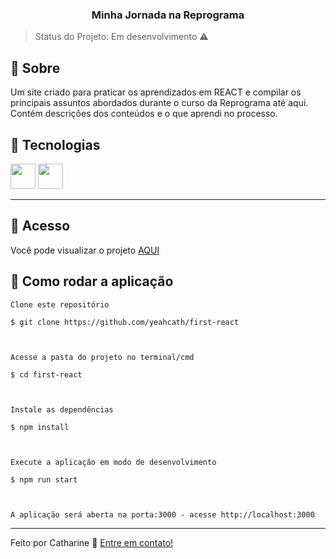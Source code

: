 ### <center> Minha Jornada na Reprograma</center> 


  
  > Status do Projeto: Em desenvolvimento :warning:

## :loudspeaker: Sobre

  

Um site criado para praticar os aprendizados em REACT e compilar os principais assuntos abordados durante o curso da Reprograma até aqui. Contém descrições dos conteúdos e o que aprendi no processo.
  

## :hammer: Tecnologias

<img  src="https://cdn.jsdelivr.net/gh/devicons/devicon/icons/react/react-original-wordmark.svg"  height="40"  />

<img  src="https://cdn.jsdelivr.net/gh/devicons/devicon/icons/npm/npm-original-wordmark.svg"  height="40"  />

  

---

  

## :eyes: Acesso

  

Você pode visualizar o projeto [AQUI](Link)

  
  

## :rocket: Como rodar a aplicação

  
  

    Clone este repositório
    
    $ git clone https://github.com/yeahcath/first-react
    
      
    
    Acesse a pasta do projeto no terminal/cmd
    
    $ cd first-react
    
      
    
    Instale as dependências
    
    $ npm install
    
      
    
    Execute a aplicação em modo de desenvolvimento
    
    $ npm run start
    
      
    
    A aplicação será aberta na porta:3000 - acesse http://localhost:3000

  
  
  


  



  
  ---

Feito por Catharine 🙋 [Entre em contato!](https://www.linkedin.com/in/catharine-augusto/)

